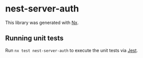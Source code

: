 # nest-server-auth

This library was generated with [Nx](https://nx.dev).

## Running unit tests

Run `nx test nest-server-auth` to execute the unit tests via [Jest](https://jestjs.io).
